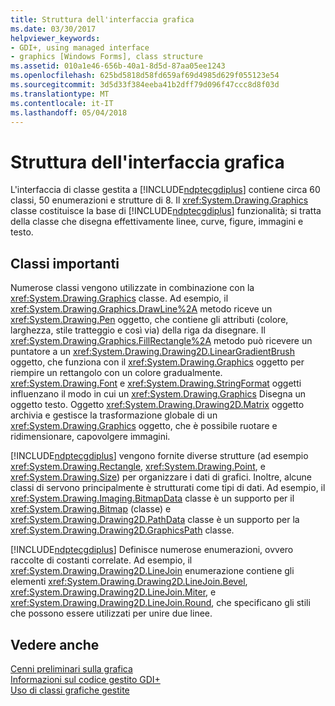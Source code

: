 ```yaml
---
title: Struttura dell'interfaccia grafica
ms.date: 03/30/2017
helpviewer_keywords:
- GDI+, using managed interface
- graphics [Windows Forms], class structure
ms.assetid: 010a1e46-656b-40a1-8d5d-87aa05ee1243
ms.openlocfilehash: 625bd5818d58fd659af69d4985d629f055123e54
ms.sourcegitcommit: 3d5d33f384eeba41b2dff79d096f47ccc8d8f03d
ms.translationtype: MT
ms.contentlocale: it-IT
ms.lasthandoff: 05/04/2018
---
```

# <a name="structure-of-the-graphics-interface"></a>Struttura dell'interfaccia grafica
L'interfaccia di classe gestita a [!INCLUDE[ndptecgdiplus](../../../../includes/ndptecgdiplus-md.md)] contiene circa 60 classi, 50 enumerazioni e strutture di 8. Il <xref:System.Drawing.Graphics> classe costituisce la base di [!INCLUDE[ndptecgdiplus](../../../../includes/ndptecgdiplus-md.md)] funzionalità; si tratta della classe che disegna effettivamente linee, curve, figure, immagini e testo.  
  
## <a name="important-classes"></a>Classi importanti  
 Numerose classi vengono utilizzate in combinazione con la <xref:System.Drawing.Graphics> classe. Ad esempio, il <xref:System.Drawing.Graphics.DrawLine%2A> metodo riceve un <xref:System.Drawing.Pen> oggetto, che contiene gli attributi (colore, larghezza, stile tratteggio e così via) della riga da disegnare. Il <xref:System.Drawing.Graphics.FillRectangle%2A> metodo può ricevere un puntatore a un <xref:System.Drawing.Drawing2D.LinearGradientBrush> oggetto, che funziona con il <xref:System.Drawing.Graphics> oggetto per riempire un rettangolo con un colore gradualmente. <xref:System.Drawing.Font> e <xref:System.Drawing.StringFormat> oggetti influenzano il modo in cui un <xref:System.Drawing.Graphics> Disegna un oggetto testo. Oggetto <xref:System.Drawing.Drawing2D.Matrix> oggetto archivia e gestisce la trasformazione globale di un <xref:System.Drawing.Graphics> oggetto, che è possibile ruotare e ridimensionare, capovolgere immagini.  
  
 [!INCLUDE[ndptecgdiplus](../../../../includes/ndptecgdiplus-md.md)] vengono fornite diverse strutture (ad esempio <xref:System.Drawing.Rectangle>, <xref:System.Drawing.Point>, e <xref:System.Drawing.Size>) per organizzare i dati di grafici. Inoltre, alcune classi di servono principalmente è strutturati come tipi di dati. Ad esempio, il <xref:System.Drawing.Imaging.BitmapData> classe è un supporto per il <xref:System.Drawing.Bitmap> (classe) e <xref:System.Drawing.Drawing2D.PathData> classe è un supporto per la <xref:System.Drawing.Drawing2D.GraphicsPath> classe.  
  
 [!INCLUDE[ndptecgdiplus](../../../../includes/ndptecgdiplus-md.md)] Definisce numerose enumerazioni, ovvero raccolte di costanti correlate. Ad esempio, il <xref:System.Drawing.Drawing2D.LineJoin> enumerazione contiene gli elementi <xref:System.Drawing.Drawing2D.LineJoin.Bevel>, <xref:System.Drawing.Drawing2D.LineJoin.Miter>, e <xref:System.Drawing.Drawing2D.LineJoin.Round>, che specificano gli stili che possono essere utilizzati per unire due linee.  
  
## <a name="see-also"></a>Vedere anche  
 [Cenni preliminari sulla grafica](../../../../docs/framework/winforms/advanced/graphics-overview-windows-forms.md)  
 [Informazioni sul codice gestito GDI+](../../../../docs/framework/winforms/advanced/about-gdi-managed-code.md)  
 [Uso di classi grafiche gestite](../../../../docs/framework/winforms/advanced/using-managed-graphics-classes.md)
